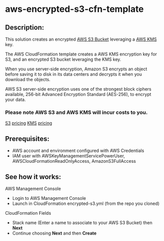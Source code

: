 # aws-encrypted-s3-cfn-template

## Description:

This solution creates an encrypted [AWS S3 Bucket](https://aws.amazon.com/s3/) leveraging a [AWS KMS](https://aws.amazon.com/kms/) key.

The AWS CloudFormation template creates a AWS KMS encryption key for S3, and an encrypted S3 bucket leveraging the KMS key.

When you use server-side encryption, Amazon S3 encrypts an object before saving it to disk in its data centers and decrypts it when you download the objects.

AWS S3 server-side encryption uses one of the strongest block ciphers available, 256-bit Advanced Encryption Standard (AES-256), to encrypt your data.

### Please note AWS S3 and AWS KMS will incur costs to you.

[S3](https://aws.amazon.com/s3/) [pricing](https://aws.amazon.com/s3/pricing/)
[KMS](https://aws.amazon.com/kms/) [pricing](https://aws.amazon.com/kms/pricing/)

## Prerequisites:

* AWS account and environment configured with AWS Credentials
* IAM user with AWSKeyManagementServicePowerUser, AWSCloudFormationReadOnlyAccess, AmazonS3FullAccess

## See how it works:

AWS Management Console

* Login to AWS Management Console
* Launch in CloudFormation encrypted-s3.yml (from the repo you cloned)

CloudFormation Fields

* Stack name (Enter a name to associate to your AWS S3 Bucket) then **Next**
* Continue choosing **Next** and then **Create**
